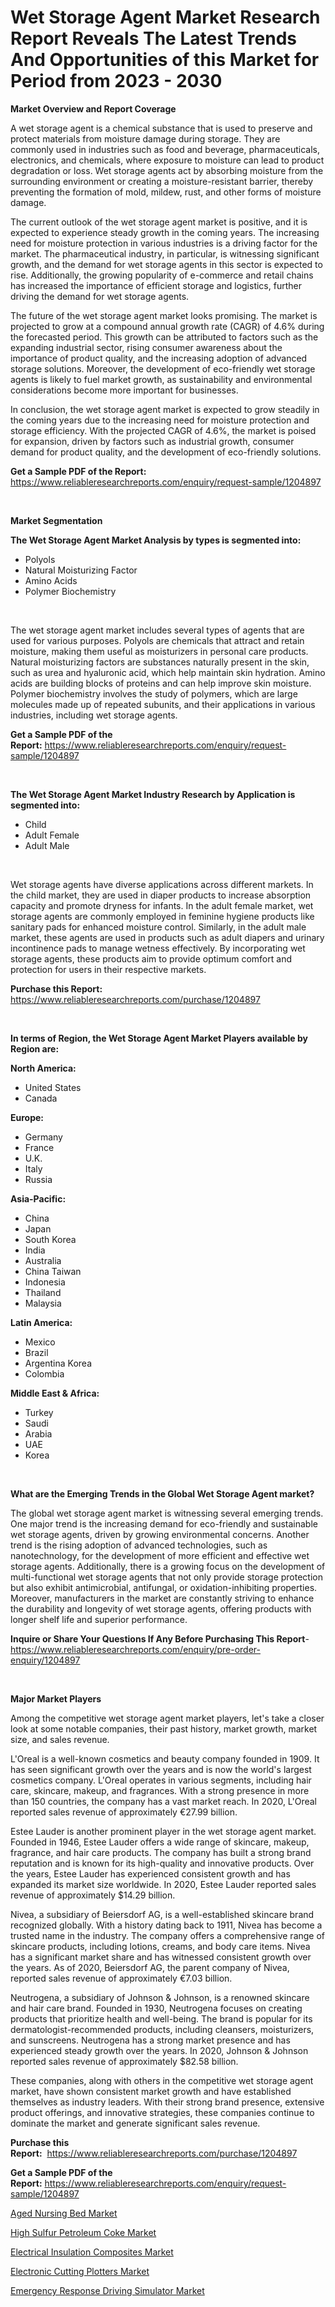 <p><h1>Wet Storage Agent Market Research Report Reveals The Latest Trends And Opportunities of this Market for Period from 2023 - 2030</h1></p><p><strong>Market Overview and Report Coverage</strong></p>
<p><p>A wet storage agent is a chemical substance that is used to preserve and protect materials from moisture damage during storage. They are commonly used in industries such as food and beverage, pharmaceuticals, electronics, and chemicals, where exposure to moisture can lead to product degradation or loss. Wet storage agents act by absorbing moisture from the surrounding environment or creating a moisture-resistant barrier, thereby preventing the formation of mold, mildew, rust, and other forms of moisture damage.</p><p>The current outlook of the wet storage agent market is positive, and it is expected to experience steady growth in the coming years. The increasing need for moisture protection in various industries is a driving factor for the market. The pharmaceutical industry, in particular, is witnessing significant growth, and the demand for wet storage agents in this sector is expected to rise. Additionally, the growing popularity of e-commerce and retail chains has increased the importance of efficient storage and logistics, further driving the demand for wet storage agents.</p><p>The future of the wet storage agent market looks promising. The market is projected to grow at a compound annual growth rate (CAGR) of 4.6% during the forecasted period. This growth can be attributed to factors such as the expanding industrial sector, rising consumer awareness about the importance of product quality, and the increasing adoption of advanced storage solutions. Moreover, the development of eco-friendly wet storage agents is likely to fuel market growth, as sustainability and environmental considerations become more important for businesses.</p><p>In conclusion, the wet storage agent market is expected to grow steadily in the coming years due to the increasing need for moisture protection and storage efficiency. With the projected CAGR of 4.6%, the market is poised for expansion, driven by factors such as industrial growth, consumer demand for product quality, and the development of eco-friendly solutions.</p></p>
<p><strong>Get a Sample PDF of the Report:</strong> <a href="https://www.reliableresearchreports.com/enquiry/request-sample/1204897">https://www.reliableresearchreports.com/enquiry/request-sample/1204897</a></p>
<p>&nbsp;</p>
<p><strong>Market Segmentation</strong></p>
<p><strong>The Wet Storage Agent Market Analysis by types is segmented into:</strong></p>
<p><ul><li>Polyols</li><li>Natural Moisturizing Factor</li><li>Amino Acids</li><li>Polymer Biochemistry</li></ul></p>
<p>&nbsp;</p>
<p><p>The wet storage agent market includes several types of agents that are used for various purposes. Polyols are chemicals that attract and retain moisture, making them useful as moisturizers in personal care products. Natural moisturizing factors are substances naturally present in the skin, such as urea and hyaluronic acid, which help maintain skin hydration. Amino acids are building blocks of proteins and can help improve skin moisture. Polymer biochemistry involves the study of polymers, which are large molecules made up of repeated subunits, and their applications in various industries, including wet storage agents.</p></p>
<p><strong>Get a Sample PDF of the Report:</strong>&nbsp;<a href="https://www.reliableresearchreports.com/enquiry/request-sample/1204897">https://www.reliableresearchreports.com/enquiry/request-sample/1204897</a></p>
<p>&nbsp;</p>
<p><strong>The Wet Storage Agent Market Industry Research by Application is segmented into:</strong></p>
<p><ul><li>Child</li><li>Adult Female</li><li>Adult Male</li></ul></p>
<p>&nbsp;</p>
<p><p>Wet storage agents have diverse applications across different markets. In the child market, they are used in diaper products to increase absorption capacity and promote dryness for infants. In the adult female market, wet storage agents are commonly employed in feminine hygiene products like sanitary pads for enhanced moisture control. Similarly, in the adult male market, these agents are used in products such as adult diapers and urinary incontinence pads to manage wetness effectively. By incorporating wet storage agents, these products aim to provide optimum comfort and protection for users in their respective markets.</p></p>
<p><strong>Purchase this Report:</strong>&nbsp; <a href="https://www.reliableresearchreports.com/purchase/1204897">https://www.reliableresearchreports.com/purchase/1204897</a></p>
<p>&nbsp;</p>
<p><strong>In terms of Region, the Wet Storage Agent Market Players available by Region are:</strong></p>
<p>
    <p> <strong> North America: </strong>
        <ul>
            <li>United States</li>
            <li>Canada</li>
        </ul>
        </p> 
    <p> <strong> Europe: </strong>
        <ul>
            <li>Germany</li>
            <li>France</li>
            <li>U.K.</li>
            <li>Italy</li>
            <li>Russia</li>
        </ul>
        </p> 
    <p> <strong> Asia-Pacific: </strong>
        <ul>
            <li>China</li>
            <li>Japan</li>
            <li>South Korea</li>
            <li>India</li>
            <li>Australia</li>
            <li>China Taiwan</li>
            <li>Indonesia</li>
            <li>Thailand</li>
            <li>Malaysia</li>
        </ul>
        </p> 
    <p> <strong> Latin America: </strong>
        <ul>
            <li>Mexico</li>
            <li>Brazil</li>
            <li>Argentina Korea</li>
            <li>Colombia</li>
        </ul>
        </p> 
    <p> <strong> Middle East & Africa: </strong>
        <ul>
            <li>Turkey</li>
            <li>Saudi</li>
            <li>Arabia</li>
            <li>UAE</li>
            <li>Korea</li>
        </ul>
    </p>
    </p>
<p>&nbsp;</p>
<p><strong>What are the Emerging Trends in the Global Wet Storage Agent market?</strong></p>
<p><p>The global wet storage agent market is witnessing several emerging trends. One major trend is the increasing demand for eco-friendly and sustainable wet storage agents, driven by growing environmental concerns. Another trend is the rising adoption of advanced technologies, such as nanotechnology, for the development of more efficient and effective wet storage agents. Additionally, there is a growing focus on the development of multi-functional wet storage agents that not only provide storage protection but also exhibit antimicrobial, antifungal, or oxidation-inhibiting properties. Moreover, manufacturers in the market are constantly striving to enhance the durability and longevity of wet storage agents, offering products with longer shelf life and superior performance.</p></p>
<p><strong>Inquire or Share Your Questions If Any Before Purchasing This Report</strong>- <a href="https://www.reliableresearchreports.com/enquiry/pre-order-enquiry/1204897">https://www.reliableresearchreports.com/enquiry/pre-order-enquiry/1204897</a></p>
<p>&nbsp;</p>
<p><strong>Major Market Players</strong></p>
<p><p>Among the competitive wet storage agent market players, let's take a closer look at some notable companies, their past history, market growth, market size, and sales revenue. </p><p>L'Oreal is a well-known cosmetics and beauty company founded in 1909. It has seen significant growth over the years and is now the world's largest cosmetics company. L'Oreal operates in various segments, including hair care, skincare, makeup, and fragrances. With a strong presence in more than 150 countries, the company has a vast market reach. In 2020, L'Oreal reported sales revenue of approximately €27.99 billion.</p><p>Estee Lauder is another prominent player in the wet storage agent market. Founded in 1946, Estee Lauder offers a wide range of skincare, makeup, fragrance, and hair care products. The company has built a strong brand reputation and is known for its high-quality and innovative products. Over the years, Estee Lauder has experienced consistent growth and has expanded its market size worldwide. In 2020, Estee Lauder reported sales revenue of approximately $14.29 billion.</p><p>Nivea, a subsidiary of Beiersdorf AG, is a well-established skincare brand recognized globally. With a history dating back to 1911, Nivea has become a trusted name in the industry. The company offers a comprehensive range of skincare products, including lotions, creams, and body care items. Nivea has a significant market share and has witnessed consistent growth over the years. As of 2020, Beiersdorf AG, the parent company of Nivea, reported sales revenue of approximately €7.03 billion.</p><p>Neutrogena, a subsidiary of Johnson & Johnson, is a renowned skincare and hair care brand. Founded in 1930, Neutrogena focuses on creating products that prioritize health and well-being. The brand is popular for its dermatologist-recommended products, including cleansers, moisturizers, and sunscreens. Neutrogena has a strong market presence and has experienced steady growth over the years. In 2020, Johnson & Johnson reported sales revenue of approximately $82.58 billion.</p><p>These companies, along with others in the competitive wet storage agent market, have shown consistent market growth and have established themselves as industry leaders. With their strong brand presence, extensive product offerings, and innovative strategies, these companies continue to dominate the market and generate significant sales revenue.</p></p>
<p><strong>Purchase this Report:</strong>&nbsp;&nbsp;<a href="https://www.reliableresearchreports.com/purchase/1204897">https://www.reliableresearchreports.com/purchase/1204897</a></p>
<p></p>
<p><strong>Get a Sample PDF of the Report:</strong>&nbsp;<a href="https://www.reliableresearchreports.com/enquiry/request-sample/1204897">https://www.reliableresearchreports.com/enquiry/request-sample/1204897</a></p>
<p><p><a href="https://github.com/rahu1501/Market-Research-Report-List-1/blob/main/aged-nursing-bed-market.md">Aged Nursing Bed Market</a></p><p><a href="https://www.linkedin.com/pulse/high-sulfur-petroleum-coke-market-size-share-global-analysis/">High Sulfur Petroleum Coke Market</a></p><p><a href="https://medium.com/@pillingbary7584/electrical-insulation-composites-market-the-key-to-successful-business-strategy-forecast-till-2030-f4f70df0143c">Electrical Insulation Composites Market</a></p><p><a href="https://medium.com/@keygreen5469/electronic-cutting-plotters-market-insight-market-trends-growth-forecasted-from-2023-to-2030-0f560f8ca7e3">Electronic Cutting Plotters Market</a></p><p><a href="https://github.com/rahu1502/Market-Research-Report-List-1/blob/main/emergency-response-driving-simulator-market.md">Emergency Response Driving Simulator Market</a></p></p>